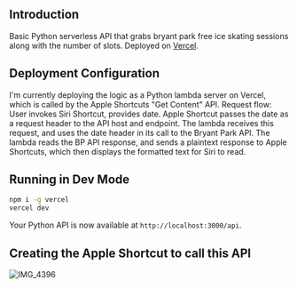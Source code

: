 ## Introduction

Basic Python serverless API that grabs bryant park free ice skating sessions along with the number of slots. Deployed on [Vercel](https://vercel.com?utm_source=github&utm_medium=readme&utm_campaign=vercel-examples).

## Deployment Configuration

I'm currently deploying the logic as a Python lambda server on Vercel, which is called by the Apple Shortcuts "Get Content" API.
Request flow: User invokes Siri Shortcut, provides date. Apple Shortcut passes the date as a request header to the API host and endpoint. The lambda receives this request, and uses the date header in its call to the Bryant Park API. The lambda reads the BP API response, and sends a plaintext response to Apple Shortcuts, which then displays the formatted text for Siri to read.

## Running in Dev Mode

```bash
npm i -g vercel
vercel dev
```

Your Python API is now available at `http://localhost:3000/api`.

## Creating the Apple Shortcut to call this API

![IMG_4396](https://user-images.githubusercontent.com/7339169/207697487-c54350b5-fa10-445d-acf9-b33e61e7f694.jpg)
